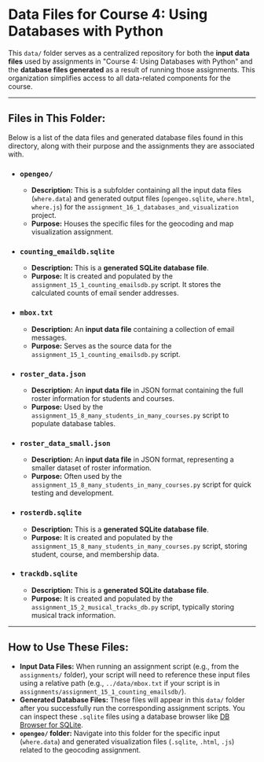 # Data Files for Course 4: Using Databases with Python

This `data/` folder serves as a centralized repository for both the **input data files** used by assignments in "Course 4: Using Databases with Python" and the **database files generated** as a result of running those assignments. This organization simplifies access to all data-related components for the course.

---

## Files in This Folder:

Below is a list of the data files and generated database files found in this directory, along with their purpose and the assignments they are associated with.

* ### `opengeo/`
    * **Description:** This is a subfolder containing all the input data files (`where.data`) and generated output files (`opengeo.sqlite`, `where.html`, `where.js`) for the `assignment_16_1_databases_and_visualization` project.
    * **Purpose:** Houses the specific files for the geocoding and map visualization assignment.

* ### `counting_emaildb.sqlite`
    * **Description:** This is a **generated SQLite database file**.
    * **Purpose:** It is created and populated by the `assignment_15_1_counting_emailsdb.py` script. It stores the calculated counts of email sender addresses.

* ### `mbox.txt`
    * **Description:** An **input data file** containing a collection of email messages.
    * **Purpose:** Serves as the source data for the `assignment_15_1_counting_emailsdb.py` script.

* ### `roster_data.json`
    * **Description:** An **input data file** in JSON format containing the full roster information for students and courses.
    * **Purpose:** Used by the `assignment_15_8_many_students_in_many_courses.py` script to populate database tables.

* ### `roster_data_small.json`
    * **Description:** An **input data file** in JSON format, representing a smaller dataset of roster information.
    * **Purpose:** Often used by the `assignment_15_8_many_students_in_many_courses.py` script for quick testing and development.

* ### `rosterdb.sqlite`
    * **Description:** This is a **generated SQLite database file**.
    * **Purpose:** It is created and populated by the `assignment_15_8_many_students_in_many_courses.py` script, storing student, course, and membership data.

* ### `trackdb.sqlite`
    * **Description:** This is a **generated SQLite database file**.
    * **Purpose:** It is created and populated by the `assignment_15_2_musical_tracks_db.py` script, typically storing musical track information.

---

## How to Use These Files:

* **Input Data Files:** When running an assignment script (e.g., from the `assignments/` folder), your script will need to reference these input files using a relative path (e.g., `../data/mbox.txt` if your script is in `assignments/assignment_15_1_counting_emailsdb/`).
* **Generated Database Files:** These files will appear in this `data/` folder after you successfully run the corresponding assignment scripts. You can inspect these `.sqlite` files using a database browser like [DB Browser for SQLite](https://sqlitebrowser.org/).
* **`opengeo/` folder:** Navigate into this folder for the specific input (`where.data`) and generated visualization files (`.sqlite`, `.html`, `.js`) related to the geocoding assignment.